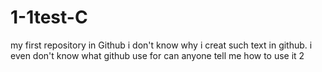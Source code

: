 # 1-1test-C
my first repository in Github
i don't know why i creat such text in github.
i even don't know what github use for
can anyone tell me how to use it 
2
